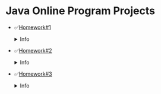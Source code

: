 Java Online Program Projects
=====================================================================================================
+ ✅[Homework#1](https://github.com/Yezhyck/OuterCourseHW/tree/master/Homework%231/HelloWorldScannerMVC)
  <details><summary>Info</summary>
  
   * `Assigment:` 
      * Write a program that receives from the command line first the word “Hello”, then the word “world!”. Ignore other inputs with an appropriate comment on the command line.
      * A sentence is assembled from these words and displayed on the screen.
      * The MVC pattern must be applied.
   * `Solution:` [HelloWorldScannerMVC](https://github.com/Yezhyck/OuterCourseHW/tree/master/Homework%231/HelloWorldScannerMVC)
  
   </details>
+ ✅[Homework#2](https://github.com/Yezhyck/OuterCourseHW/tree/master/Homework%232)
  <details><summary>Info</summary>
  
   * `Assigment:` 
      Write a game JAVA - a program that guesses a number according to the principle - "more - less":
      * The program must guess an arbitrary number in the range from 0 to 100.
      * The user is offered to try to guess the number by sequentially entering numbers from the range limited first to the numbers 0 and 100, and on further attempts - taking    into account the previously entered numbers. The program should analyze the input for any erroneous user actions.
      * The screen should display the previous attempts, the range in which the required number is and the result of the previous user action.
      * If the numbers match - the program must inform the user about it and display all statistics on the user's actions.
   * `Solutions:` 
      * [AlgorythmsAssigmentMVC](https://github.com/Yezhyck/OuterCourseHW/tree/master/Homework%231/AlgorythmsAssigmentMVC)
      * [GuessingGameScannerMVC](https://github.com/Yezhyck/OuterCourseHW/tree/master/Homework%231/GuessingGameScannerMVC)
  
   </details>
+ ✅[Homework#3](https://github.com/Yezhyck/OuterCourseHW/tree/master/Homework%233)
   <details><summary>Info</summary>
  
   * `Assigment:` 
      * Write the required data input structure from the command line and pass the input result to the appropriate entity. Checkout according to JCC, write JavaDOC;
      * This structure should check the correctness of the data entry (saving the correctly entered data) and, if all data is fully valid, transfers them to the appropriate class in the model.
      * Create Entity Entry in Notebook, which consists of:
         * Subscriber's surname.
         * Subscriber's name.
         * Subscriber's patronymic.
         * Generate from the entered data: Surname + Space + First letter of the Name + period.
         * Nickname.
         * A comment.
         * The group to which the subscriber is entered (Enum with group names).
         * Phone house.
         * Phone mob.
         * Phone mob. 2 (may not be available).
         * E-mail.
         * Skype.
         * An address consisting of:
            * Index.
            * City of residence.
            * Street.
            * House number.
         * Apartment number.
         * The string of the full address formed from the data in clause 13.
         * Notebook entry dates.
         * Dates of the last modification of the entry.
   * `Solutions:` 
      * [RegexRegistrationMVCV1](https://github.com/Yezhyck/OuterCourseHW/tree/master/Homework%233/RegexRegistrationMVCV1)
      * [RegexRegistrationMVC](https://github.com/Yezhyck/OuterCourseHW/tree/master/Homework%233/RegexRegistrationMVC)
  
   </details>
